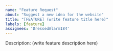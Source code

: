 ```yaml
---
name: "Feature Request"
about: "Suggest a new idea for the website"
title: "[FEATURE] (write feature title here)"
labels: [feature]
assignees: 'DressedAlarm184'
---
```

Description:
(write feature description here)
